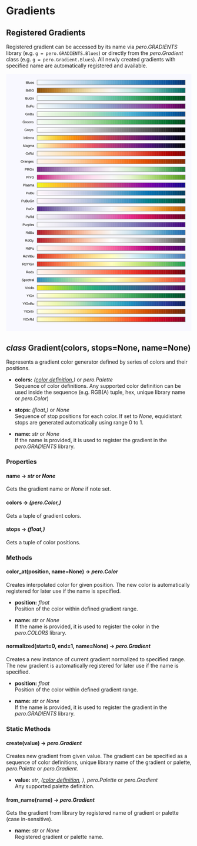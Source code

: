 # Gradients


## Registered Gradients

Registered gradient can be accessed by its name via *pero.GRADIENTS* library (e.g. `g = pero.GRADIENTS.Blues`) or
directly from the *pero.Gradient* class (e.g. `g = pero.Gradient.Blues`). All newly created gradients with specified
name are automatically registered and available.

![Registered gradients](images/gradients.svg)


## *class* Gradient(colors, stops=None, name=None)

Represents a gradient color generator defined by series of colors and their positions.

- **colors:** *([color definition](color.md),)* or *pero.Palette*  
  Sequence of color definitions. Any supported color definition can be used inside the sequence (e.g. RGB(A) tuple, hex,
  unique library name or *pero.Color*)

- **stops:** *(float,)* or *None*  
  Sequence of stop positions for each color. If set to *None*, equidistant stops are generated automatically using range
  0 to 1.

- **name:** *str* or *None*  
  If the name is provided, it is used to register the gradient in the *pero.GRADIENTS* library.


### Properties


#### name -> *str* or *None*
Gets the gradient name or *None* if note set.

#### colors -> *(pero.Color,)*
Gets a tuple of gradient colors.

#### stops -> *(float,)*
Gets a tuple of color positions.


### Methods


#### color_at(position, name=None) -> *pero.Color*
Creates interpolated color for given position. The new color is automatically registered for later use if the name is
specified.

- **position:** *float*  
  Position of the color within defined gradient range.
 
- **name:** *str* or *None*  
  If the name is provided, it is used to register the color in the *pero.COLORS* library.


#### normalized(start=0, end=1, name=None) -> *pero.Gradient*
Creates a new instance of current gradient normalized to specified range. The new gradient is automatically registered
for later use if the name is specified.

- **position:** *float*  
  Position of the color within defined gradient range.
 
- **name:** *str* or *None*  
  If the name is provided, it is used to register the gradient in the *pero.GRADIENTS* library.


### Static Methods


#### create(value) -> *pero.Gradient*
Creates new gradient from given value. The gradient can be specified as a sequence of color definitions, unique library
name of the gradient or palette, *pero.Palette* or *pero.Gradient*.

- **value:** *str*, *([color definition](color.md), )*, *pero.Palette* or *pero.Gradient*  
  Any supported palette definition.


#### from_name(name) -> *pero.Gradient*
Gets the gradient from library by registered name of gradient or palette (case in-sensitive).
 
- **name:** *str* or *None*  
  Registered gradient or palette name.